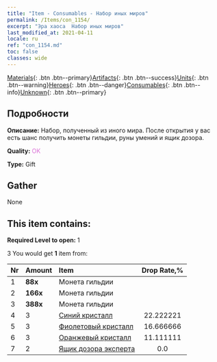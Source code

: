 ```yaml
---
title: "Item - Consumables - Набор иных миров"
permalink: /Items/con_1154/
excerpt: "Эра хаоса  Набор иных миров"
last_modified_at: 2021-04-11
locale: ru
ref: "con_1154.md"
toc: false
classes: wide
---
```

 [Materials](/ru/Items/){: .btn .btn--primary}[Artifacts](/ru/Items/Artifacts/){: .btn .btn--success}[Units](/ru/Items/Units/){: .btn .btn--warning}[Heroes](/ru/Items/Heroes/){: .btn .btn--danger}[Consumables](/ru/Items/Consumables/){: .btn .btn--info}[Unknown](/ru/Items/Unknown/){: .btn .btn--primary}

## Подробности
 **Описание:** Набор, полученный из иного мира. После открытия у вас есть шанс получить монеты гильдии, руны умений и ящик дозора.

 **Quality:** <span style="color: #DA70D6">OK</span>

 **Type:** Gift

## Gather

  None

## This item contains:

 **Required Level to open:** 1

 3 You would get **1** item  from:

  | Nr | Amount |     Item    | Drop Rate,% |
  |:---|:-------|:------------|:---------:|
  | 1 |  **88x** | Монета гильдии |  | 22.222221 | 
  | 2 |  **166x** | Монета гильдии |  | 16.666666 | 
  | 3 |  **388x** | Монета гильдии |  | 11.111111 | 
  | 4 | 3 | [Синий кристалл](/ru/Items/con_716/) | 22.222221 | 
  | 5 | 3 | [Фиолетовый кристалл](/ru/Items/con_720/) | 16.666666 | 
  | 6 | 3 | [Оранжевый кристалл](/ru/Items/con_730/) | 11.111111 | 
  | 7 | 2 | [Ящик дозора эксперта](/ru/Items/con_776/) | 0.0 | 
